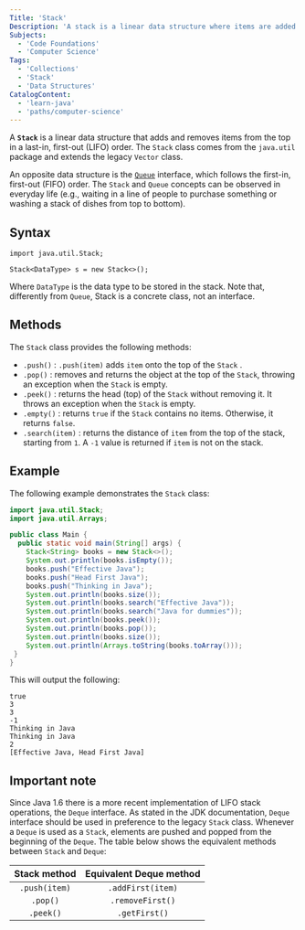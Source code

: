 ```yaml
---
Title: 'Stack'
Description: 'A stack is a linear data structure where items are added and removed from the top in a last-in, first-out (LIFO) order.'
Subjects:
  - 'Code Foundations'
  - 'Computer Science'
Tags:
  - 'Collections'
  - 'Stack'
  - 'Data Structures'
CatalogContent:
  - 'learn-java'
  - 'paths/computer-science'
---
```


A **`Stack`** is a linear data structure that adds and removes items from the top in a last-in, first-out (LIFO) order. The `Stack` class comes from the `java.util` package and extends the legacy `Vector` class.

An opposite data structure is the [`Queue`](https://www.codecademy.com/resources/docs/java/queue) interface, which follows the first-in, first-out (FIFO) order. The `Stack` and `Queue` concepts can be observed in everyday life (e.g., waiting in a line of people to purchase something or washing a stack of dishes from top to bottom).

## Syntax

```pseudo
import java.util.Stack;

Stack<DataType> s = new Stack<>();
```
Where `DataType` is the data type to be stored in the stack. Note that, differently from `Queue`, Stack is a concrete class, not an interface.

## Methods

The `Stack` class provides the following methods:

- `.push()` : `.push(item)`  adds  `item`  onto the top of the  `Stack`  .
- `.pop()` : removes and returns the object at the top of the  `Stack`, throwing an exception when the `Stack` is empty.
- `.peek()` : returns the head (top) of the `Stack` without removing it. It throws an exception when the `Stack` is empty.
- `.empty()` : returns `true` if the `Stack` contains no items. Otherwise, it returns `false`.
- `.search(item)` : returns the distance of `item` from the top of the stack, starting from `1`. A `-1` value is returned if `item` is not on the stack.

## Example

The following example demonstrates the `Stack` class:

```java
import java.util.Stack;
import java.util.Arrays;

public class Main {
  public static void main(String[] args) {
	Stack<String> books = new Stack<>();
	System.out.println(books.isEmpty());
	books.push("Effective Java");
	books.push("Head First Java");
	books.push("Thinking in Java");
	System.out.println(books.size());
	System.out.println(books.search("Effective Java"));
	System.out.println(books.search("Java for dummies"));
	System.out.println(books.peek());
	System.out.println(books.pop());
	System.out.println(books.size());
	System.out.println(Arrays.toString(books.toArray()));
 }
}
```

This will output the following:

```shell
true
3
3
-1
Thinking in Java
Thinking in Java
2
[Effective Java, Head First Java]
```

## Important note

Since Java 1.6 there is a more recent implementation of LIFO stack operations, the `Deque` interface.
As stated in the JDK documentation, `Deque` interface should be used in preference to the legacy `Stack` class. Whenever a `Deque` is used as a `Stack`, elements are pushed and popped from the beginning of the `Deque`. The table below shows the equivalent methods between `Stack` and `Deque`:

|Stack method| Equivalent Deque method |
|:--:|:--:|
| `.push(item)` | `.addFirst(item)` |
| `.pop()` | `.removeFirst()`  |
| `.peek()` | `.getFirst()` |
